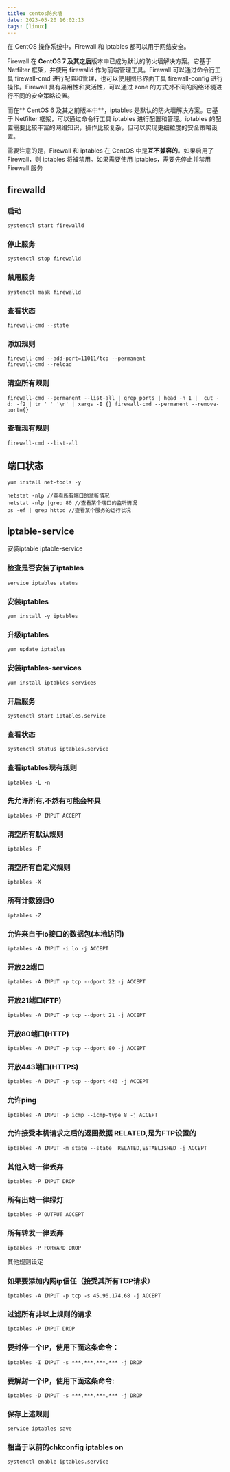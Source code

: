```yaml
---
title: centos防火墙
date: 2023-05-20 16:02:13
tags: [linux]
---
```



在 CentOS 操作系统中，Firewall 和 iptables 都可以用于网络安全。

Firewall 在 **CentOS 7 及其之后**版本中已成为默认的防火墙解决方案。它基于 Netfilter 框架，并使用 firewalld 作为前端管理工具。Firewall 可以通过命令行工具 firewall-cmd 进行配置和管理，也可以使用图形界面工具 firewall-config 进行操作。Firewall 具有易用性和灵活性，可以通过 zone 的方式对不同的网络环境进行不同的安全策略设置。

而在** CentOS 6 及其之前版本中**，iptables 是默认的防火墙解决方案。它基于 Netfilter 框架，可以通过命令行工具 iptables 进行配置和管理。iptables 的配置需要比较丰富的网络知识，操作比较复杂，但可以实现更细粒度的安全策略设置。

需要注意的是，Firewall 和 iptables 在 CentOS 中是**互不兼容的**。如果启用了 Firewall，则 iptables 将被禁用。如果需要使用 iptables，需要先停止并禁用 Firewall 服务

## firewalld

### 启动
```shell
systemctl start firewalld
```
### 停止服务
```shell
systemctl stop firewalld
```
### 禁用服务
```shell
systemctl mask firewalld
```
### 查看状态
```shell
firewall-cmd --state
```

### 添加规则
```shell
firewall-cmd --add-port=11011/tcp --permanent
firewall-cmd --reload
```

### 清空所有规则
```shell
firewall-cmd --permanent --list-all | grep ports | head -n 1 |  cut -d: -f2 | tr ' ' '\n' | xargs -I {} firewall-cmd --permanent --remove-port={}
```

### 查看现有规则
```shell
firewall-cmd --list-all
```

## 端口状态
```shell
yum install net-tools -y
```

```shell
netstat -nlp //查看所有端口的监听情况
netstat -nlp |grep 80 //查看某个端口的监听情况
ps -ef | grep httpd //查看某个服务的运行状况
```



## iptable-service

安装iptable iptable-service


### 检查是否安装了iptables
` service iptables status `

### 安装iptables

`yum install -y iptables`

### 升级iptables

`yum update iptables `

### 安装iptables-services

`yum install iptables-services`

### 开启服务
`systemctl start iptables.service`
### 查看状态
`systemctl status iptables.service`

### 查看iptables现有规则
`iptables -L -n`
### 先允许所有,不然有可能会杯具
`iptables -P INPUT ACCEPT`
### 清空所有默认规则
`iptables -F`
### 清空所有自定义规则
`iptables -X`
### 所有计数器归0
`iptables -Z`
### 允许来自于lo接口的数据包(本地访问)
`iptables -A INPUT -i lo -j ACCEPT`
### 开放22端口
`iptables -A INPUT -p tcp --dport 22 -j ACCEPT`
### 开放21端口(FTP)
`iptables -A INPUT -p tcp --dport 21 -j ACCEPT`
### 开放80端口(HTTP)
`iptables -A INPUT -p tcp --dport 80 -j ACCEPT`
### 开放443端口(HTTPS)
`iptables -A INPUT -p tcp --dport 443 -j ACCEPT`
### 允许ping
`iptables -A INPUT -p icmp --icmp-type 8 -j ACCEPT`
### 允许接受本机请求之后的返回数据 RELATED,是为FTP设置的
`iptables -A INPUT -m state --state  RELATED,ESTABLISHED -j ACCEPT`
### 其他入站一律丢弃
`iptables -P INPUT DROP`
### 所有出站一律绿灯
`iptables -P OUTPUT ACCEPT`
### 所有转发一律丢弃
`iptables -P FORWARD DROP`

其他规则设定

### 如果要添加内网ip信任（接受其所有TCP请求）
`iptables -A INPUT -p tcp -s 45.96.174.68 -j ACCEPT`
### 过滤所有非以上规则的请求
`iptables -P INPUT DROP`
### 要封停一个IP，使用下面这条命令：
`iptables -I INPUT -s ***.***.***.*** -j DROP`
### 要解封一个IP，使用下面这条命令:
`iptables -D INPUT -s ***.***.***.*** -j DROP`
### 保存上述规则
`service iptables save`
### 相当于以前的chkconfig iptables on
`systemctl enable iptables.service`